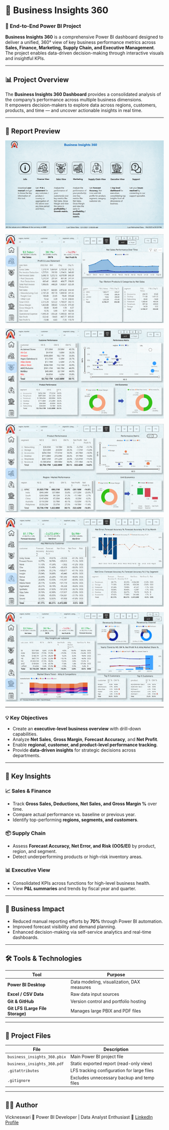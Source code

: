 # 🧠 Business Insights 360

### 🚀 End-to-End Power BI Project

**Business Insights 360** is a comprehensive Power BI dashboard designed to deliver a unified, 360° view of key business performance metrics across **Sales, Finance, Marketing, Supply Chain, and Executive Management**.  
The project enables data-driven decision-making through interactive visuals and insightful KPIs.

---

## 📊 Project Overview

The **Business Insights 360 Dashboard** provides a consolidated analysis of the company’s performance across multiple business dimensions.  
It empowers decision-makers to explore data across regions, customers, products, and time — and uncover actionable insights in real time.

---

## 📄 Report Preview
![Dashboard Preview](resources/0.png)

![Dashboard Preview](resources/1.png)

![Dashboard Preview](resources/2.png)

![Dashboard Preview](resources/3.png)

![Dashboard Preview](resources/4.png)

![Dashboard Preview](resources/5.png)

---

### 💡 Key Objectives
- Create an **executive-level business overview** with drill-down capabilities.
- Analyze **Net Sales**, **Gross Margin**, **Forecast Accuracy**, and **Net Profit**.
- Enable **regional, customer, and product-level performance tracking**.
- Provide **data-driven insights** for strategic decisions across departments.

---

## 🧾 Key Insights

### 📈 Sales & Finance
- Track **Gross Sales, Deductions, Net Sales, and Gross Margin %** over time.
- Compare actual performance vs. baseline or previous year.
- Identify top-performing **regions, segments, and customers**.

### 📦 Supply Chain
- Assess **Forecast Accuracy, Net Error, and Risk (OOS/EI)** by product, region, and segment.
- Detect underperforming products or high-risk inventory areas.

### 📊 Executive View
- Consolidated KPIs across functions for high-level business health.
- View **P&L summaries** and trends by fiscal year and quarter.

---

## 🧠 Business Impact
- Reduced manual reporting efforts by **70%** through Power BI automation.
- Improved forecast visibility and demand planning.
- Enhanced decision-making via self-service analytics and real-time dashboards.

---

## 🛠 Tools & Technologies

| Tool | Purpose |
|------|----------|
| **Power BI Desktop** | Data modeling, visualization, DAX measures |
| **Excel / CSV Data** | Raw data input sources |
| **Git & GitHub** | Version control and portfolio hosting |
| **Git LFS (Large File Storage)** | Manages large PBIX and PDF files |

---

## 📁 Project Files

| File | Description |
|------|--------------|
| `business_insights_360.pbix` | Main Power BI project file |
| `business_insights_360.pdf` | Static exported report (read-only view) |
| `.gitattributes` | LFS tracking configuration for large files |
| `.gitignore` | Excludes unnecessary backup and temp files |

---

## 👩‍💻 Author
Vickneswari
📍 Power BI Developer | Data Analyst Enthusiast
🔗 [LinkedIn Profile](https://www.linkedin.com/in/vickneswarir) 

